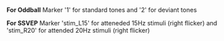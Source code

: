 **For Oddball** 
Marker '1' for standard tones and '2' for deviant tones

**For SSVEP** 
Marker 'stim_L15' for atteneded 15Hz stimuli (right flicker) and 'stim_R20' for attended 20Hz stimuli (right flicker)

